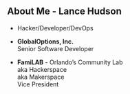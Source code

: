##  About Me - Lance Hudson

* Hacker/Developer/DevOps

* __GlobalOptions, Inc.__ <br/> Senior Software Developer

* __FamiLAB__ - Orlando’s Community Lab <br/> aka Hackerspace <br/> aka Makerspace <br /> Vice President

